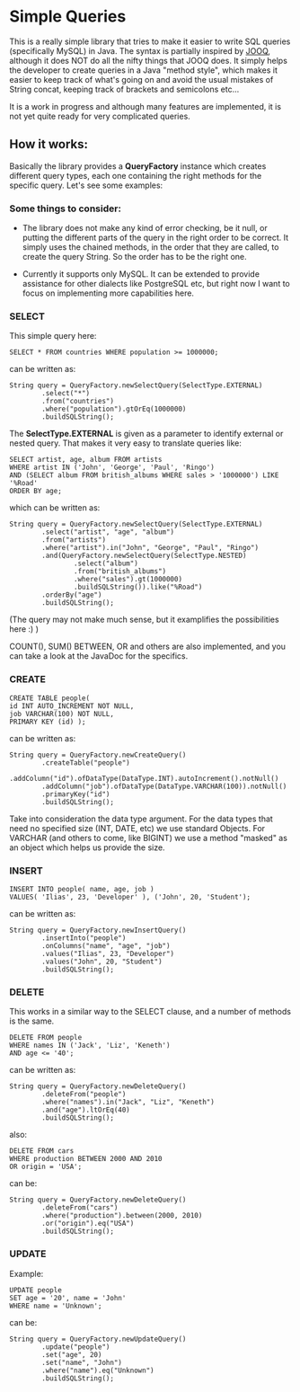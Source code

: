 # Simple Queries

This is a really simple library that tries to make it easier to write SQL queries (specifically MySQL) in Java.
The syntax is partially inspired by [JOOQ](http://jooq.org/), although it does NOT do all the nifty things that JOOQ does. It simply helps the developer to create queries in a Java "method style", which makes it easier to keep track of what's going on and avoid the usual mistakes of String concat, keeping track of brackets and semicolons etc...


It is a work in progress and although many features are implemented, it is not yet quite ready for very complicated queries.


## How it works:

Basically the library provides a __QueryFactory__ instance which creates different query types, each one containing the right methods for the specific query. Let's see some examples:

### Some things to consider:

* The library does not make any kind of error checking, be it null, or putting the different parts of the query in the right order to be correct. It simply uses the chained methods, in the order that they are called, to create the query String. So the order has to be the right one.

* Currently it supports only MySQL. It can be extended to provide assistance for other dialects like PostgreSQL etc, but right now I want to focus on implementing more capabilities here.


### SELECT

This simple query here:

    SELECT * FROM countries WHERE population >= 1000000;


can be written as:

    String query = QueryFactory.newSelectQuery(SelectType.EXTERNAL)
            .select("*")
            .from("countries")
            .where("population").gtOrEq(1000000)
            .buildSQLString();

The __SelectType.EXTERNAL__ is given as a parameter to identify external or nested query. That makes it very easy to translate queries like:

    SELECT artist, age, album FROM artists
    WHERE artist IN ('John', 'George', 'Paul', 'Ringo')
    AND (SELECT album FROM british_albums WHERE sales > '1000000') LIKE '%Road'
    ORDER BY age;

which can be written as:

    String query = QueryFactory.newSelectQuery(SelectType.EXTERNAL)
            .select("artist", "age", "album")
            .from("artists")
            .where("artist").in("John", "George", "Paul", "Ringo")
            .and(QueryFactory.newSelectQuery(SelectType.NESTED)
                    .select("album")
                    .from("british_albums")
                    .where("sales").gt(1000000)
                    .buildSQLString()).like("%Road")
            .orderBy("age")
            .buildSQLString();
            
(The query may not make much sense, but it examplifies the possibilities here :) )

COUNT(), SUM() BETWEEN, OR and others are also implemented, and you can take a look at the JavaDoc for the specifics.


### CREATE

    CREATE TABLE people(
    id INT AUTO_INCREMENT NOT NULL,
    job VARCHAR(100) NOT NULL,
    PRIMARY KEY (id) );

can be written as:

    String query = QueryFactory.newCreateQuery()
            .createTable("people")
            .addColumn("id").ofDataType(DataType.INT).autoIncrement().notNull()
            .addColumn("job").ofDataType(DataType.VARCHAR(100)).notNull()
            .primaryKey("id")
            .buildSQLString();

Take into consideration the data type argument. For the data types that need no specified size (INT, DATE, etc) we use standard Objects.
For VARCHAR (and others to come, like BIGINT) we use a method "masked" as an object which helps us provide the size.

### INSERT

    INSERT INTO people( name, age, job )
    VALUES( 'Ilias', 23, 'Developer' ), ('John', 20, 'Student');

can be written as:

    String query = QueryFactory.newInsertQuery()
            .insertInto("people")
            .onColumns("name", "age", "job")
            .values("Ilias", 23, "Developer")
            .values("John", 20, "Student")
            .buildSQLString();


### DELETE

This works in a similar way to the SELECT clause, and a number of methods is the same.

    DELETE FROM people
    WHERE names IN ('Jack', 'Liz', 'Keneth')
    AND age <= '40';

can be written as:

    String query = QueryFactory.newDeleteQuery()
            .deleteFrom("people")
            .where("names").in("Jack", "Liz", "Keneth")
            .and("age").ltOrEq(40)
            .buildSQLString();

also:

    DELETE FROM cars
    WHERE production BETWEEN 2000 AND 2010
    OR origin = 'USA';

can be:

    String query = QueryFactory.newDeleteQuery()
            .deleteFrom("cars")
            .where("production").between(2000, 2010)
            .or("origin").eq("USA")
            .buildSQLString();


### UPDATE

Example:

    UPDATE people
    SET age = '20', name = 'John'
    WHERE name = 'Unknown';

can be:

    String query = QueryFactory.newUpdateQuery()
            .update("people")
            .set("age", 20)
            .set("name", "John")
            .where("name").eq("Unknown")
            .buildSQLString();